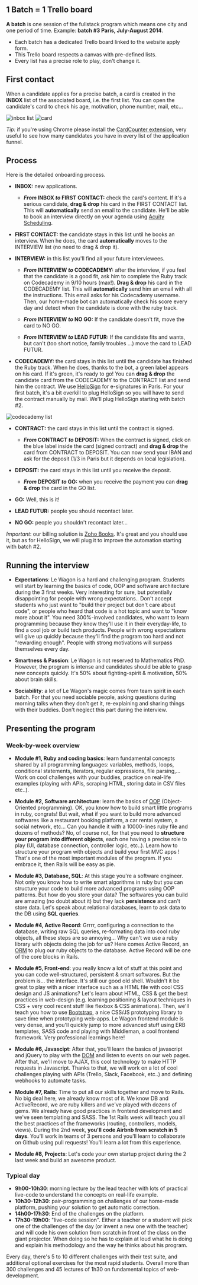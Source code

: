 ## 1 Batch = 1 Trello board

**A batch** is one session of the fullstack program which means one city and one period of time. Example: **batch #3 Paris, July-August 2014**.

- Each batch has a dedicated Trello board linked to the website apply form.
- This Trello board respects a canvas with pre-defined lists.
- Every list has a precise role to play, don't change it.

## First contact

When a candidate applies for a precise batch, a card is created in the **INBOX** list of the associated board, i.e. the first list. You can open the candidate's card to check his age, motivation, phone number, mail, etc...

![inbox list](images/inbox.png)
![card](images/card.png)

_Tip:_ if you're using Chrome please install the [CardCounter extension](https://chrome.google.com/webstore/detail/cardcounter-for-trello/miejdnaildjcmahbhmfngfdoficmkdhi?hl=en), very useful to see how many candidates you have in every list of the application funnel.

## Process

Here is the detailed onboarding process.

- **INBOX:** new applications.

  - **_From_ INBOX _to_ FIRST CONTACT:** check the card's content. If it's a serious candidate, **drag & drop** his card in the FIRST CONTACT list. This will **automatically** send an email to the candidate. He'll be able to book an interview directly on your agenda using [Acuity Scheduling](https://acuityscheduling.com/).

- **FIRST CONTACT:** the candidate stays in this list until he books an interview. When he does, the card **automatically** moves to the INTERVIEW list (no need to drag & drop it).

- **INTERVIEW:** in this list you'll find all your future interviewees.

  - **_From_ INTERVIEW _to_ CODECADEMY:** after the interview, if you feel that the candidate is a good fit, ask him to complete the Ruby track on Codecademy in 9/10 hours (max!). **Drag & drop** his card in the CODECADEMY list. This will **automatically** send him an email with all the instructions. This email asks for his Codecademy username. Then, our home-made bot can automatically check his score every day and detect when the candidate is done with the ruby track.

  - **_From_ INTERVIEW _to_ NO GO:** If the candidate doesn't fit, move the card to NO GO.

  - **_From_ INTERVIEW _to_ LEAD FUTUR:** If the candidate fits and wants, but can't (too short notice, family troubles ...) move the card to LEAD FUTUR.

- **CODECADEMY:** the card stays in this list until the candidate has finished the Ruby track. When he does, thanks to the bot, a green label appears on his card. If it's green, it's ready to go! You can **drag & drop** the candidate card from the CODECADEMY to the CONTRACT list and send him the contract. We use [HelloSign](https://www.hellosign.com/) for e-signatures in Paris. For your first batch, it's a bit overkill to plug HelloSign so you will have to send the contract manually by mail. We'll plug HelloSign starting with batch #2.

![codecademy list](images/codecademy.png)

- **CONTRACT:** the card stays in this list until the contract is signed.

  - **_From_ CONTRACT _to_ DEPOSIT:** When the contract is signed, click on the blue label inside the card (signed contract) and  **drag & drop** the card from CONTRACT to DEPOSIT. You can now send your IBAN and ask for the deposit (1/3 in Paris but it depends on local legislation).

- **DEPOSIT:** the card stays in this list until you receive the deposit.

  - **_From_ DEPOSIT _to_ GO:** when you receive the payment you can **drag & drop** the card in the GO list.

- **GO:** Well, this is it!

- **LEAD FUTUR:** people you should recontact later.

- **NO GO:** people you shouldn't recontact later...

_Important_: our billing solution is [Zoho Books](https://books.zoho.com). It's great and you should use it, but as for HelloSign, we will plug it to improve the automation starting with batch #2.

## Running the interview

- **Expectations**: Le Wagon is a hard and challenging program. Students will start by learning the basics of code, OOP and software architecture during the 3 first weeks. Very interesting for sure, but potentially disappointing for people with wrong expectations.. Don't accept students who just want to "build their project but don't care about code", or people who heard  that code is a hot topic and want to "know more about it". You need 300%-involved candidates, who want to learn programming because they know they'll use it in their everyday-life, to find a cool job or build tech products. People with wrong expectations will give up quickly because they'll find the program too hard and not "rewarding enough". People with strong motivations will surpass themselves every day.

- **Smartness & Passion**: Le Wagon is not reserved to Mathematics PhD. However, the program is intense and candidates should be able to grasp new concepts quickly. It's 50% about fighting-spirit & motivation, 50% about brain skills.

- **Sociability**: a lot of Le Wagon's magic comes from team spirit in each batch. For that you need sociable people, asking questions during morning talks when they don't get it, re-explaining and sharing things with their buddies. Don't neglect this part during the interview.

## Presenting the program

### Week-by-week overview

- **Module #1, Ruby and coding basics**: learn fundamental concepts shared by all programming languages: variables, methods, loops, conditional statements, iterators, regular expressions,  file parsing,... Work on cool challenges with your buddies, practice on real-life examples (playing with APIs, scraping HTML, storing data in CSV files etc..).

- **Module #2, Software architecture**: learn the basics of [OOP](https://en.wikipedia.org/wiki/Object-oriented_programming) (Object-Oriented programming). OK, you know how to build smart little programs in ruby, congrats! But wait, what if you want to build more advanced softwares like a restaurant booking platform, a car rental system, a social network, etc... Can you handle it with a 10000-lines ruby file and dozens of methods? No, of course not, for that you need to **structure your program into different objects**, each one having a precise role to play (UI, database connection, controller logic, etc..). Learn how to structure your program with objects and build your first MVC apps ! That's one of the most important modules of the program. If you embrace it, then Rails will be easy as pie.


- **Module #3, Database, SQL**: At this stage you're a software engineer. Not only you know how to write smart algorithms in ruby but you can structure your code to build more advanced programs using OOP patterns. But how do you store your data? The softwares you can build are amazing (no doubt about it) but they lack **persistence** and can't store data. Let's speak about relational databases, learn to ask data to the DB using **SQL queries**.


- **Module #4, Active Record**: Grrrr, configuring a connection to the database, writing raw SQL queries, re-formating data into cool ruby objects, all these steps are so annoying... Why can't we use a ruby library with objects doing the job for us? Here comes Active Record, an [ORM](https://en.wikipedia.org/wiki/Object-relational_mapping) to plug our ruby objects to the database. Active Record will be one of the core blocks in Rails.


- **Module #5, Front-end**: you really know a lot of stuff at this point and you can code well-structured, persistent & smart softwares. But the problem is... the interface. It's still our good old shell. Wouldn't it be great to play with a nicer interface such as a HTML file with cool CSS design and JS animations? Let's learn about HTML, CSS & get the best practices in web-design (e.g. learning positioning & layout techniques in CSS + very cool recent stuff like flexbox & CSS animations). Then, we'll teach you how to use [Bootstrap](http://getbootstrap.com/), a nice CSS/JS prototyping library to save time when prototyping web-apps. Le Wagon frontend module is very dense, and you'll quickly jump to more advanced stuff using ERB templates, SASS code and playing with Middleman, a cool frontend framework. Very professional learnings here!

- **Module #6, Javascipt**: After that, you'll learn the basics of javascript and jQuery to play with the [DOM](https://en.wikipedia.org/wiki/Document_Object_Model) and listen to events on our web pages. After that, we'll move to AJAX, this cool technology to make HTTP requests in Javascript. Thanks to that, we will work on a lot of cool challenges playing with APIs (Trello, Slack, Facebook, etc..) and defining webhooks to automate tasks.

- **Module #7, Rails**: Time to put all our skills together and move to Rails. No big deal here, we already know most of it. We know DB and ActiveRecord, we are ruby killers and we've played with dozens of gems. We already have good practices in frontend development and we've seen templating and SASS. The 1st Rails week will teach you all the best practices of the frameworks (routing, controllers, models, views). During the 2nd week, **you'll code Airbnb from scratch in 5 days**. You'll work in teams of 3 persons and you'll learn to collaborate on Github using pull requests! You'll learn a lot from this experience.

- **Module #8, Projects**: Let's code your own startup project during the 2 last week and build an awesome product.


### Typical day

- **9h00-10h30**: morning lecture by the lead teacher with lots of practical live-code to understand the concepts on real-life example.
- **10h30-12h30**: pair-programming on challenges of our home-made platform, pushing your solution to get automatic correction.
- **14h00-17h30**: End of the challenges on the platform.
-  **17h30-19h00**: "live-code session". Either a teacher or a student will pick one of the challenges of the day (or invent a new one with the teacher) and will code his own solution from scratch in front of the class on the giant projector. When doing so he has to explain at loud what he is doing and explain his methodology and the way he thinks about his program.

Every day, there's 5 to 10 different challenges with their test suite, and additional optional exercises for the most rapid students. Overall more than 300 challenges and 45 lectures of 1h30 on fundamental topics of web-development.



